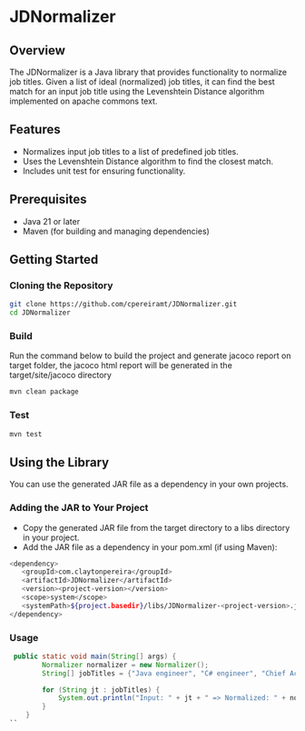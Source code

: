 # JDNormalizer

## Overview

The JDNormalizer is a Java library that provides functionality to normalize job titles. Given a list of ideal (normalized) job titles, it can find the best match for an input job title using the Levenshtein Distance algorithm implemented on apache commons text.

## Features

- Normalizes input job titles to a list of predefined job titles.
- Uses the Levenshtein Distance algorithm to find the closest match.
- Includes unit test for ensuring functionality.

## Prerequisites

- Java 21 or later
- Maven (for building and managing dependencies)

## Getting Started

### Cloning the Repository

```bash
git clone https://github.com/cpereiramt/JDNormalizer.git
cd JDNormalizer
```

### Build
Run the command below to build the project and generate jacoco report on target folder, the jacoco html report will be generated in the target/site/jacoco directory

```bash
mvn clean package
```

### Test

```bash
mvn test
```

## Using the Library
You can use the generated JAR file as a dependency in your own projects.

### Adding the JAR to Your Project
* Copy the generated JAR file from the target directory to a libs directory in your project. 
* Add the JAR file as a dependency in your pom.xml (if using Maven):

 ```bash
<dependency>
    <groupId>com.claytonpereira</groupId>
    <artifactId>JDNormalizer</artifactId>
    <version><project-version></version>
    <scope>system</scope>
    <systemPath>${project.basedir}/libs/JDNormalizer-<project-version>.jar</systemPath>
</dependency>
 ```
### Usage

```java
 public static void main(String[] args) {
        Normalizer normalizer = new Normalizer();
        String[] jobTitles = {"Java engineer", "C# engineer", "Chief Accountant"};

        for (String jt : jobTitles) {
            System.out.println("Input: " + jt + " => Normalized: " + normalizer.normalize(jt));
        }
    }
``

